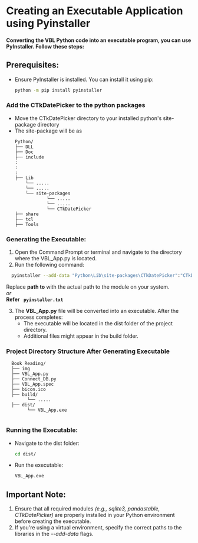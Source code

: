 # Creating an Executable Application using Pyinstaller
#### Converting the VBL Python code into an executable program, you can use PyInstaller. Follow these steps:

## Prerequisites:
* Ensure PyInstaller is installed. You can install it using pip:
   ```bash
   python -m pip install pyinstaller
   ```

### Add the CTkDatePicker to the python packages
* Move the CTkDatePicker directory to your installed python's site-package directory
* The site-package will be as
  ```
  Python/
  ├── DLL
  ├── Doc
  ├── include
  :
  :
  :
  ├── Lib
      └── .....
      └── .....
      └── site-packages
              └── .....
              └── .....
              └── CTkDatePicker
  ├── share
  ├── tcl
  ├── Tools
  ```

### Generating the Executable:
1. Open the Command Prompt or terminal and navigate to the directory where the VBL_App.py is located.
2. Run the following command: 
  ```bash
    pyinstaller --add-data "Python\Lib\site-packages\CTkDatePicker":"CTkDatePicker" --add-data "Python\Lib\site-packages\pandas":"pandas" --add-data "Python\Lib\site-packages\pandastable":"pandastable" --add-data "Python\Lib\site-packages\PIL":"PIL" --add-data "Python\Lib\site-packages\cv2":"cv2" --add-data "Python\Lib\site-packages\pygame":"pygame" --add-data "Python\Lib\sqlite3":"sqlite3" --add-data "Python\Lib\datetime.py":"datetime" --add-data "Python\Lib\textwrap.py":"textwrap" --add-data "Book Reading\Connect_DB.py":"Connect_DB" -i bicon.ico -w --onefile VBL_App.py
  ``` 
  Replace **path to** with the actual path to the module on your system.<br>
*or*<br>
**Refer ``` pyinstaller.txt```** 

3. The **VBL_App.py** file will be converted into an executable. After the process completes:
   * The executable will be located in the dist folder of the project directory.
   * Additional files might appear in the build folder.
  
### Project Directory Structure After Generating Executable
```
  Book Reading/
  ├── img
  ├── VBL_App.py
  ├── Connect_DB.py
  ├── VBL_App.spec
  ├── bicon.ico
  ├── build/
        └── .....
  ├── dist/
        └── VBL_App.exe
  
  ```
### Running the Executable:
   * Navigate to the dist folder:
     ```bash
     cd dist/
     ```
   * Run the executable:
     ```bash
     VBL_App.exe
     ```


## Important Note:
1. Ensure that all required modules *(e.g., sqlite3, pandastable, CTkDatePicker)* are properly installed in your Python environment before creating the executable.
2. If you're using a virtual environment, specify the correct paths to the libraries in the *--add-data* flags.
